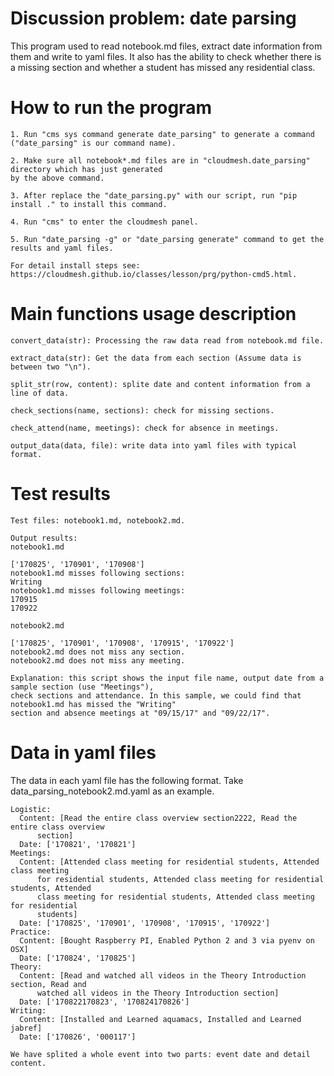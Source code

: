 # Discussion problem: date parsing

This program used to read notebook.md files, extract date information from them and write to yaml files.
It also has the ability to check whether there is a missing section and whether a student has missed any 
residential class.

# How to run the program

```
1. Run "cms sys command generate date_parsing" to generate a command ("date_parsing" is our command name).

2. Make sure all notebook*.md files are in "cloudmesh.date_parsing" directory which has just generated 
by the above command.

3. After replace the "date_parsing.py" with our script, run "pip install ." to install this command.

4. Run "cms" to enter the cloudmesh panel.

5. Run "date_parsing -g" or "date_parsing generate" command to get the results and yaml files.

For detail install steps see: https://cloudmesh.github.io/classes/lesson/prg/python-cmd5.html.
```

# Main functions usage description

```
convert_data(str): Processing the raw data read from notebook.md file.

extract_data(str): Get the data from each section (Assume data is between two "\n").

split_str(row, content): splite date and content information from a line of data.

check_sections(name, sections): check for missing sections.

check_attend(name, meetings): check for absence in meetings.

output_data(data, file): write data into yaml files with typical format.

```

# Test results

```
Test files: notebook1.md, notebook2.md.

Output results:
notebook1.md

['170825', '170901', '170908']
notebook1.md misses following sections:
Writing
notebook1.md misses following meetings:
170915
170922

notebook2.md

['170825', '170901', '170908', '170915', '170922']
notebook2.md does not miss any section.
notebook2.md does not miss any meeting.

Explanation: this script shows the input file name, output date from a sample section (use "Meetings"), 
check sections and attendance. In this sample, we could find that notebook1.md has missed the "Writing" 
section and absence meetings at "09/15/17" and "09/22/17".
```

# Data in yaml files

The data in each yaml file has the following format. Take data_parsing_notebook2.md.yaml as an example.

```
Logistic:
  Content: [Read the entire class overview section2222, Read the entire class overview
      section]
  Date: ['170821', '170821']
Meetings:
  Content: [Attended class meeting for residential students, Attended class meeting
      for residential students, Attended class meeting for residential students, Attended
      class meeting for residential students, Attended class meeting for residential
      students]
  Date: ['170825', '170901', '170908', '170915', '170922']
Practice:
  Content: [Bought Raspberry PI, Enabled Python 2 and 3 via pyenv on OSX]
  Date: ['170824', '170825']
Theory:
  Content: [Read and watched all videos in the Theory Introduction section, Read and
      watched all videos in the Theory Introduction section]
  Date: ['170822170823', '170824170826']
Writing:
  Content: [Installed and Learned aquamacs, Installed and Learned jabref]
  Date: ['170826', '000117']

We have splited a whole event into two parts: event date and detail content.
```

